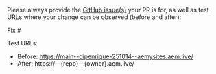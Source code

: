 Please always provide the [GitHub issue(s)](../issues) your PR is for, as well as test URLs where your change can be observed (before and after):

Fix #<gh-issue-id>

Test URLs:
- Before: https://main--dipenrique-251014--aemysites.aem.live/
- After: https://<branch>--{repo}--{owner}.aem.live/
